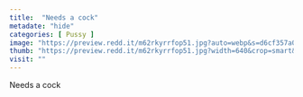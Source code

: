```yaml
---
title:  "Needs a cock"
metadate: "hide"
categories: [ Pussy ]
image: "https://preview.redd.it/m62rkyrrfop51.jpg?auto=webp&s=d6cf357a03923269dbed71a4986a202911c03fda"
thumb: "https://preview.redd.it/m62rkyrrfop51.jpg?width=640&crop=smart&auto=webp&s=98fb4d8cd91b56f396b5efb95aff970915fb0d6f"
visit: ""
---
```

Needs a cock
